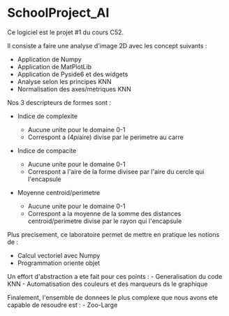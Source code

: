 # SchoolProject_AI

Ce logiciel est le projet #1 du cours C52.

Il consiste a faire une analyse d'image 2D avec les concept suivants :
- Application de Numpy
- Application de MatPlotLib
- Application de Pyside6 et des widgets
- Analyse selon les principes KNN
- Normalisation des axes/metriques KNN

Nos 3 descripteurs de formes sont :
- Indice de complexite
    - Aucune unite pour le domaine 0-1
    - Correspont a (4*pi*aire) divise par le perimetre au carre

- Indice de compacite
    - Aucune unite pour le domaine 0-1
    - Correspont a l'aire de la forme divisee par l'aire du cercle qui l'encapsule

- Moyenne centroid/perimetre
    - Aucune unite pour le domaine 0-1
    - Correspont a la moyenne de la somme des distances centroid/perimetre divise par le rayon qui l'encapsule

Plus precisement, ce laboratoire permet de mettre en pratique les notions de :
- Calcul vectoriel avec Numpy
- Programmation oriente objet

Un effort d'abstraction a ete fait pour ces points :
    - Generalisation du code KNN
    - Automatisation des couleurs et des marqueurs ds le graphique

Finalement, l'ensemble de donnees le plus complexe que nous avons ete capable de resoudre est :
    - Zoo-Large
